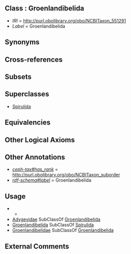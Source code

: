 
## Class : Groenlandibelida

 * *IRI* = http://purl.obolibrary.org/obo/NCBITaxon_551291
 * *Label* = Groenlandibelida

## Synonyms


## Cross-references


## Subsets


## Superclasses

 * [Spirulida](../../NCBITaxon/89/NCBITaxon_551289.md)

## Equivalencies


## Other Logical Axioms


## Other Annotations

 * *[ceph-tax#has_rank](../../ceph-tax#has/nk/ceph-tax#has_rank.md)* = http://purl.obolibrary.org/obo/NCBITaxon_suborder
 * *[rdf-schema#label](../../el/rdf-schema#label.md)* = Groenlandibelida

## Usage

 * -
 * [Adygeyidae](../../NCBITaxon/93/NCBITaxon_551293.md) SubClassOf [Groenlandibelida](../../NCBITaxon/91/NCBITaxon_551291.md)
 * [Groenlandibelida](../../NCBITaxon/91/NCBITaxon_551291.md) SubClassOf [Spirulida](../../NCBITaxon/89/NCBITaxon_551289.md)
 * [Groenlandibelidae](../../NCBITaxon/92/NCBITaxon_551292.md) SubClassOf [Groenlandibelida](../../NCBITaxon/91/NCBITaxon_551291.md)

## External Comments

